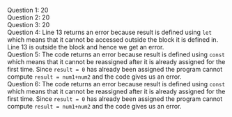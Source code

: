 Question 1: 20  <br />
Question 2: 20  <br />
Question 3: 20  <br />
Question 4: Line 13 returns an error because result is defined using `let` which means that it cannot be accessed outside the block it is defined in. Line 13 is outside the block and hence we get an error.  <br />
Question 5: The code returns an error because result is defined using `const` which means that it cannot be reassigned after it is already assigned for the first time. Since `result = 0` has already been assigned the program cannot compute `result = num1+num2` and the code gives us an error.  <br />
Question 6: The code returns an error because result is defined using `const` which means that it cannot be reassigned after it is already assigned for the first time. Since `result = 0` has already been assigned the program cannot compute `result = num1+num2` and the code gives us an error.  <br />